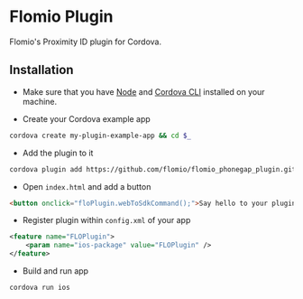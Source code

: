 # Flomio Plugin

Flomio's Proximity ID plugin for Cordova. 

## Installation

- Make sure that you have [Node](http://nodejs.org/) and [Cordova CLI](https://github.com/mwbrooks/phonegap-cli) installed on your machine.

- Create your Cordova example app

```bash
cordova create my-plugin-example-app && cd $_
```

- Add the plugin to it

```bash
cordova plugin add https://github.com/flomio/flomio_phonegap_plugin.git
```

- Open `index.html` and add a button

```html
<button onclick="floPlugin.webToSdkCommand();">Say hello to your plugin!</button>
```

- Register plugin within `config.xml` of your app

```xml
<feature name="FLOPlugin">
    <param name="ios-package" value="FLOPlugin" />
</feature>
```

- Build and run app

```bash
cordova run ios
```
